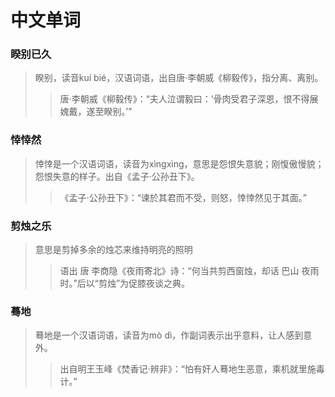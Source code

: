 # 中文单词
### 睽别已久
> 睽别，读音kuí bié，汉语词语，出自唐·李朝威《柳毅传》，指分离、离别。
> >唐·李朝威《柳毅传》：“夫人泣谓毅曰：‘骨肉受君子深恩，恨不得展媿戴，遂至睽别。’”

### 悻悻然
> 悻悻是一个汉语词语，读音为xìngxìng，意思是怨恨失意貌；刚愎傲慢貌；怨恨失意的样子。出自《孟子·公孙丑下》。
>> 《孟子·公孙丑下》：“谏於其君而不受，则怒，悻悻然见于其面。”

### 剪烛之乐
> 意思是剪掉多余的烛芯来维持明亮的照明
> >语出 唐 李商隐《夜雨寄北》诗：“何当共剪西窗烛，却话 巴山 夜雨时。”后以“剪烛”为促膝夜谈之典。

### 蓦地
> 蓦地是一个汉语词语，读音为mò dì，作副词表示出乎意料，让人感到意外。
> >出自明王玉峰《焚香记·辨非》：“怕有奸人蓦地生恶意，乘机就里施毒计。”
